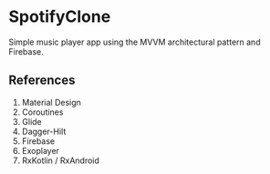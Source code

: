 # SpotifyClone

Simple music player app using the MVVM architectural pattern and Firebase.

## References
1. Material Design
2. Coroutines
3. Glide
4. Dagger-Hilt
5. Firebase
6. Exoplayer
7. RxKotlin / RxAndroid
